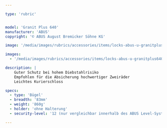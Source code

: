 ```yaml
---

type: 'rubric'


model: 'Granit Plus 640'
manufacturer: 'ABUS'
copyright: '© ABUS August Bremicker Söhne KG'

image: '/media/images/rubrics/accessories/items/locks-abus-u-granitplus640_1.jpg'

images:
  - '/media/images/rubrics/accessories/items/locks-abus-u-granitplus640_2.jpg'

description: |
    Guter Schutz bei hohem Diebstahlrisiko
    Empfohlen für die Absicherung hochwertiger Zweiräder
    Leichtes Kurierschloss

specs: 
  - type: 'Bügel'
  - breadth: '83mm'
  - weight: '860g'
  - holder: 'ohne Halterung'
  - security-level: '12 (nur vergleichbar innerhalb des ABUS Level-Systems)'

---
```

